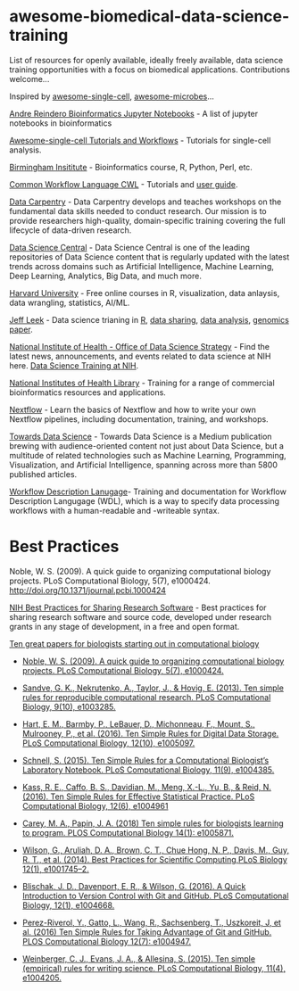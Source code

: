 # awesome-biomedical-data-science-training
List of resources for openly available, ideally freely available, data science training opportunities with a focus on biomedical applications. Contributions welcome...  

Inspired by [awesome-single-cell](https://github.com/seandavi/awesome-single-cell/blob/master/README.md), [awesome-microbes](https://github.com/stevetsa/awesome-microbes)...

[Andre Reindero Bioinformatics Jupyter Notebooks](https://gist.github.com/afrendeiro/8fa43f074a64590c67c30ec7b3141cb7) - A list of jupyter notebooks in bioinformatics

[Awesome-single-cell Tutorials and Workflows](https://github.com/seandavi/awesome-single-cell#tutorials-and-workflows) - Tutorials for single-cell analysis.

[Birmingham Insititute](https://www.bioinformatics.babraham.ac.uk/training.html) - Bioinformatics course, R, Python, Perl, etc.

[Common Workflow Language CWL](https://github.com/screx/cwl-tutorial) - Tutorials and [user guide](https://www.commonwl.org/user_guide/).

[Data Carpentry](https://datacarpentry.org/) - Data Carpentry develops and teaches workshops on the fundamental data skills needed to conduct research. Our mission is to provide researchers high-quality, domain-specific training covering the full lifecycle of data-driven research.  

[Data Science Central](https://www.datasciencecentral.com/) - Data Science Central is one of the leading repositories of Data Science content that is regularly updated with the latest trends across domains such as Artificial Intelligence, Machine Learning, Deep Learning, Analytics, Big Data, and much more.  

[Harvard University](https://online-learning.harvard.edu/subject/data-science) - Free online courses in R, visualization, data anlaysis, data wrangling, statistics, AI/ML.  

[Jeff Leek](https://github.com/jtleek) - Data science trianing in [R](https://github.com/jtleek/rpackages), [data sharing](https://github.com/jtleek/datasharing), [data analysis](https://github.com/jtleek/dataanalysis), [genomics paper](https://github.com/jtleek/genomicspapers). 

[National Institute of Health - Office of Data Science Strategy](https://datascience.nih.gov/news) - Find the latest news, announcements, and events related to data science at NIH here.  [Data Science Training at NIH](https://datascience.nih.gov/data-science-training-resources).  

[National Institutes of Health Library](https://www.nihlibrary.nih.gov/services/bioinformatics-support/online-bioinformatics-tutorials) - Training for a range of commercial bioinformatics resources and applications.

[Nextflow](https://nf-co.re/usage/nextflow) - Learn the basics of Nextflow and how to write your own Nextflow pipelines, including documentation, training, and workshops.

[Towards Data Science](https://towardsdatascience.com/) - Towards Data Science is a Medium publication brewing with audience-oriented content not just about Data Science, but a multitude of related technologies such as Machine Learning, Programming, Visualization, and Artificial Intelligence, spanning across more than 5800 published articles.  

[Workflow Description Lanugage](https://openwdl.org/)- Training and documentation for Workflow Description Langugage (WDL), which is a way to specify data processing workflows with a human-readable and -writeable syntax. 

# Best Practices


Noble, W. S. (2009). A quick guide to organizing computational biology projects. PLoS Computational Biology, 5(7), e1000424. http://doi.org/10.1371/journal.pcbi.1000424

[NIH Best Practices for Sharing Research Software](https://github.com/seandavi/awesome-single-cell#tutorials-and-workflows) - Best practices for sharing research software and source code, developed under research grants in any stage of development, in a free and open format.

[Ten great papers for biologists starting out in computational biology](https://widdowquinn.github.io/ten_great_papers/)

 - [Noble, W. S. (2009). A quick guide to organizing computational biology projects. PLoS Computational Biology, 5(7), e1000424.](http://doi.org/10.1371/journal.pcbi.1000424)

- [Sandve, G. K., Nekrutenko, A., Taylor, J., & Hovig, E. (2013). Ten simple rules for reproducible computational research. PLoS Computational Biology, 9(10), e1003285.](http://doi.org/10.1371/journal.pcbi.1003285)

- [Hart, E. M., Barmby, P., LeBauer, D., Michonneau, F., Mount, S., Mulrooney, P., et al. (2016). Ten Simple Rules for Digital Data Storage. PLoS Computational Biology, 12(10), e1005097.](http://doi.org/10.1371/journal.pcbi.1005097)

- [Schnell, S. (2015). Ten Simple Rules for a Computational Biologist’s Laboratory Notebook. PLoS Computational Biology, 11(9), e1004385.](http://doi.org/10.1371/journal.pcbi.1004385)

- [Kass, R. E., Caffo, B. S., Davidian, M., Meng, X.-L., Yu, B., & Reid, N. (2016). Ten Simple Rules for Effective Statistical Practice. PLoS Computational Biology, 12(6), e1004961](http://doi.org/10.1371/journal.pcbi.1004961)

- [Carey, M. A., Papin, J. A. (2018) Ten simple rules for biologists learning to program. PLOS Computational Biology 14(1): e1005871.](https://doi.org/10.1371/journal.pcbi.1005871)

- [Wilson, G., Aruliah, D. A., Brown, C. T., Chue Hong, N. P., Davis, M., Guy, R. T., et al. (2014). Best Practices for Scientific Computing,PLoS Biology 12(1), e1001745–2.](http://doi.org/10.1371/journal.pbio.1001745)

- [Blischak, J. D., Davenport, E. R., & Wilson, G. (2016). A Quick Introduction to Version Control with Git and GitHub. PLoS Computational Biology, 12(1), e1004668.](http://doi.org/10.1371/journal.pcbi.1004668)

- [Perez-Riverol, Y., Gatto, L., Wang, R., Sachsenberg, T., Uszkoreit, J, et al. (2016) Ten Simple Rules for Taking Advantage of Git and GitHub. PLOS Computational Biology 12(7): e1004947.](https://doi.org/10.1371/journal.pcbi.1004947)

- [Weinberger, C. J., Evans, J. A., & Allesina, S. (2015). Ten simple (empirical) rules for writing science. PLoS Computational Biology, 11(4), e1004205.](http://doi.org/10.1371/journal.pcbi.1004205)




